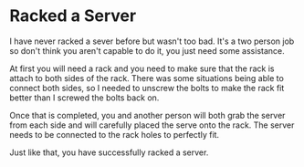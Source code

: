 # Racked a Server

I have never racked a sever before but wasn't too bad. It's a two person job so don't think you aren't capable to do it, you just need some assistance. 

At first you will need a rack and you need to make sure that the rack is attach to both sides of the rack. There was some situations being able to connect both sides, so I needed to unscrew the bolts to make the rack fit better than I screwed the bolts back on. 

Once that is completed, you and another person will both grab the server from each side and will carefully placed the serve onto the rack. The server needs to be connected to the rack holes to perfectly fit. 

Just like that, you have successfully racked a server. 


